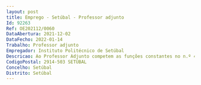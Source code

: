 ```yaml
--- 
layout: post
title: Emprego - Setúbal - Professor adjunto
Id: 92263
Ref: OE202112/0060
DataAbertura: 2021-12-02
DataFecho: 2022-01-14
Trabalho: Professor adjunto
Empregador: Instituto Politécnico de Setúbal
Descricao: Ao Professor Adjunto competem as funções constantes no n.º 4 do artigo 3.º do ECPDESP
CodigoPostal: 2914-503 SETÚBAL
Concelho: Setúbal
Distrito: Setúbal
--- 
```

